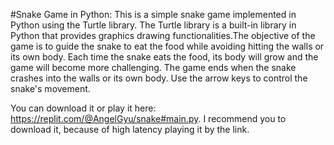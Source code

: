 #Snake Game in Python:
This is a simple snake game implemented in Python using the Turtle library. The Turtle library is a built-in library in Python that provides graphics drawing functionalities.The objective of the game is to guide the snake to eat the food while avoiding hitting the walls or its own body. Each time the snake eats the food, its body will grow and the game will become more challenging. The game ends when the snake crashes into the walls or its own body.
Use the arrow keys to control the snake's movement.

You can download it or play it here: https://replit.com/@AngelGyu/snake#main.py. I recommend you to download it, because of high latency playing it by the link.
